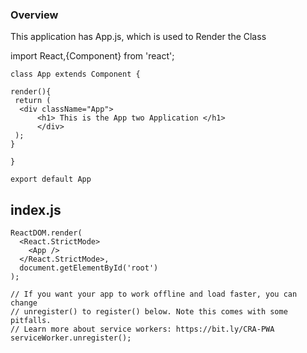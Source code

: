 


### Overview

This application has App.js, which is used to Render the Class 


import React,{Component} from 'react';

```
class App extends Component {

render(){
 return (
  <div className="App">
      <h1> This is the App two Application </h1>
      </div>
 );
}

}

export default App
```

## index.js
```
ReactDOM.render(
  <React.StrictMode>
    <App />
  </React.StrictMode>,
  document.getElementById('root')
);

// If you want your app to work offline and load faster, you can change
// unregister() to register() below. Note this comes with some pitfalls.
// Learn more about service workers: https://bit.ly/CRA-PWA
serviceWorker.unregister();
```
